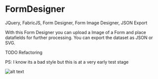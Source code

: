 # FormDesigner
JQuery, FabricJS, Form Designer, Form Image Designer, JSON Export

With this Form Designer you can upload a Image of a Form and place datafields for further processing.
You can export the dataset as JSON or SVG.


TODO Refactoring

PS: I know its a bad style but this is at a very early test stage

![alt text](https://abload.de/img/formdesignerpjqfx.png)

